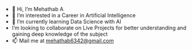 - 👋 Hi, I’m Mehathab A
- 👀 I’m interested in a Career in Artificial Intelligence
- 🌱 I’m currently learning Data Science with AI
-  I’m looking to collaborate on Live Projects for better understanding and gaining deep knowledge of the subject
- 📫 Mail me at mehathab6342@gmail.com 

<!---
mehathab-a/mehathab-a is a ✨ special ✨ repository because its `README.md` (this file) appears on your GitHub profile.
You can click the Preview link to take a look at your changes.
--->

